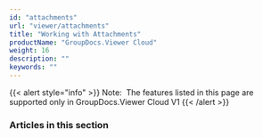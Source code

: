 ```yaml
---
id: "attachments"
url: "viewer/attachments"
title: "Working with Attachments"
productName: "GroupDocs.Viewer Cloud"
weight: 16
description: ""
keywords: ""
---
```


{{< alert style="info" >}}
Note:  The features listed in this page are supported only in GroupDocs.Viewer Cloud V1
{{< /alert >}}

### Articles in this section ###


